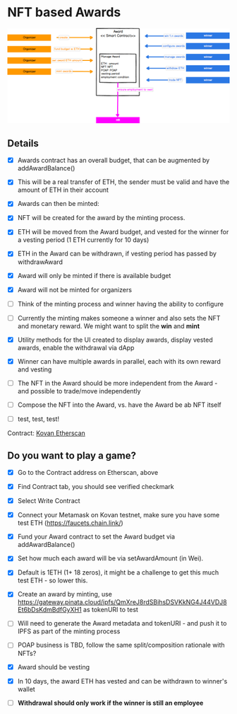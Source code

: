 # NFT based Awards

![](https://github.com/danielssonn/blockchain-oracles/blob/546076cd4f8bf4d02aa43f48d3382a186181afd4/assets/Award%20Contract.png)


## Details

- [x] Awards contract has an overall budget, that can be augmented by addAwardBalance()
- [x] This will be a real transfer of ETH, the sender must be valid and have the amount of ETH in their account
- [x] Awards can then be minted:
- [x] NFT will be created for the award by the minting process.
- [x] ETH will be moved from the Award budget, and vested for the winner for a vesting period (1 ETH currently for 10 days)
- [x] ETH in the Award can be withdrawn, if vesting period has passed by withdrawAward
- [x] Award will only be minted if there is available budget
- [x] Award will not be minted for organizers
- [ ] Think of the minting process and winner having the ability to configure
- [ ] Currently the minting makes someone a winner and also sets the NFT and monetary reward. We might want to split the **win** and **mint**
- [x] Utility methods for the UI created to display awards, display vested awards, enable the withdrawal via dApp
- [x] Winner can have multiple awards in parallel, each with its own reward and vesting
- [ ] The NFT in the Award should be more independent from the Award - and possible to trade/move independently
- [ ] Compose the NFT into the Award, vs. have the Award be ab NFT itself
- [ ] test, test, test!


Contract: [Kovan Etherscan](https://kovan.etherscan.io/address/0xC7E8bcE270307B3b66a3Be0c4aeBf2594F80DD48#writeContract)

## Do you want to play a game?

- [x] Go to the Contract address on Etherscan, above
- [x] Find Contract tab, you should see verified checkmark
- [x] Select Write Contract
- [x] Connect your Metamask on Kovan testnet, make sure you have some test ETH (https://faucets.chain.link/)
- [x] Fund your Award contract to set the Award budget via addAwardBalance()
- [x] Set how much each award will be via setAwardAmount (in Wei). 
- [x] Default is 1ETH (1+ 18 zeros), it might be a challenge to get this much test ETH - so lower this.
- [x] Create an award by minting, use https://gateway.pinata.cloud/ipfs/QmXreJ8rdSBihsDSVKkNG4J44VDJ8Et6bDsKdmBdfGyXH1 as tokenURI to test
- [ ] Will need to generate the Award metadata and tokenURI - and push it to IPFS as part of the minting process
- [ ] POAP business is TBD, follow the same split/composition rationale with NFTs?
- [x] Award should be vesting
- [x] In 10 days, the award ETH has vested and can be withdrawn to winner's wallet
- [ ] **Withdrawal should only work if the winner is still an employee**


